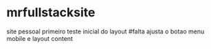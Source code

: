 # mrfullstacksite
site pessoal
primeiro teste inicial do layout
#falta ajusta o botao menu mobile e layout content